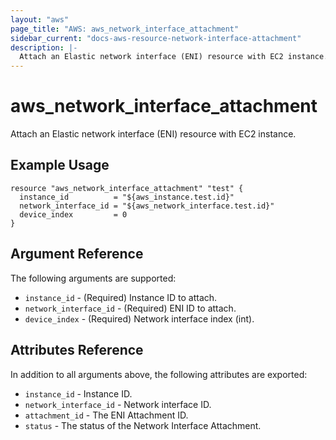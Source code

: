 ```yaml
---
layout: "aws"
page_title: "AWS: aws_network_interface_attachment"
sidebar_current: "docs-aws-resource-network-interface-attachment"
description: |-
  Attach an Elastic network interface (ENI) resource with EC2 instance.
---
```


# aws_network_interface_attachment

Attach an Elastic network interface (ENI) resource with EC2 instance.

## Example Usage

```hcl
resource "aws_network_interface_attachment" "test" {
  instance_id          = "${aws_instance.test.id}"
  network_interface_id = "${aws_network_interface.test.id}"
  device_index         = 0
}
```

## Argument Reference

The following arguments are supported:

* `instance_id` - (Required) Instance ID to attach.
* `network_interface_id` - (Required) ENI ID to attach.
* `device_index` - (Required) Network interface index (int).

## Attributes Reference

In addition to all arguments above, the following attributes are exported:

* `instance_id` - Instance ID.
* `network_interface_id` - Network interface ID.
* `attachment_id` - The ENI Attachment ID.
* `status` - The status of the Network Interface Attachment.

